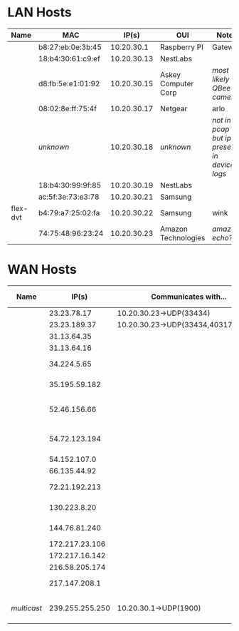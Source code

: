 # LAN Hosts

|Name|MAC|IP(s)|OUI|Notes|
|----|---|-----|---|-----|
|    |b8:27:eb:0e:3b:45|10.20.30.1|Raspberry PI|Gateway|
|    |18:b4:30:61:c9:ef|10.20.30.13|NestLabs| |
|    |d8:fb:5e:e1:01:92|10.20.30.15| Askey Computer Corp | _most likely QBee camera_ |
|    |08:02:8e:ff:75:4f|10.20.30.17|Netgear | arlo |
|    | _unknown_ | 10.20.30.18 | _unknown_ | _not in pcap but ip present in device logs_ |
|    |18:b4:30:99:9f:85|10.20.30.19|NestLabs| |
|    |ac:5f:3e:73:e3:78|10.20.30.21| Samsung | |
| flex-dvt |b4:79:a7:25:02:fa|10.20.30.22| Samsung | wink |
|    | 74:75:48:96:23:24 | 10.20.30.23 | Amazon Technologies | _amazon echo?_ |

# WAN Hosts

|Name|IP(s)| Communicates with...| Subnet Owner | Notes|
|----|-----|---------------------|--------------|------|
|    |23.23.78.17 | 10.20.30.23→UDP(33434) | Amazon Inc | |
|    |23.23.189.37 | 10.20.30.23→UDP(33434,40317,49317) | Amazon Inc | |
|    |31.13.64.35 | | Facebook | |
|    |31.13.64.16 | | Facebook | |
|    |34.224.5.65 | | Amazon Data Services | |
|    |35.195.59.182 | | Google Cloud | |
|    |52.46.156.66 | | Amazon Data Services Canada | |
|    |54.72.123.194 | | Amazon Data Services Ireland | |
|    |54.152.107.0 | | Amazon Inc | |
|    |66.135.44.92 | | ServerBeach | |
|    |72.21.192.213 | | Amazon | _NTP Server?_ |
|    |130.223.8.20 | | *Lausanne, Switzerland* | DNS |
|    |144.76.81.240 | | Hetzner Online GmbH | |
|    |172.217.23.106 | | Google | |
|    |172.217.16.142 | | Google | |
|    |216.58.205.174 | | Google | |
|    |217.147.208.1 | | Nexellent AG (Switzerland) | |
| _multicast_ |239.255.255.250| 10.20.30.1→UDP(1900) | | SSDP NOTIFY (upnp) |

